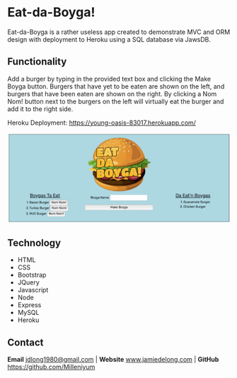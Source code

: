 # Eat-da-Boyga!

Eat-da-Boyga is a rather useless app created to demonstrate MVC and ORM design with deployment to Heroku using a SQL database via JawsDB.

## Functionality

Add a burger by typing in the provided text box and clicking the Make Boyga button. Burgers that have yet to be eaten are shown on the left, and burgers that have been eaten are shown on the right. By clicking a Nom Nom! button next to the burgers on the left will virtually eat the burger and add it to the right side.

Heroku Deployment: https://young-oasis-83017.herokuapp.com/

![Eat-da-Boyga](https://github.com/Milleniyum/burger/blob/master/public/images/eat_da_burger.gif)

## Technology

* HTML
* CSS
* Bootstrap
* JQuery
* Javascript
* Node
* Express
* MySQL
* Heroku

## Contact
**Email** jdlong1980@gmail.com | **Website** www.jamiedelong.com | **GitHub** https://github.com/Milleniyum
